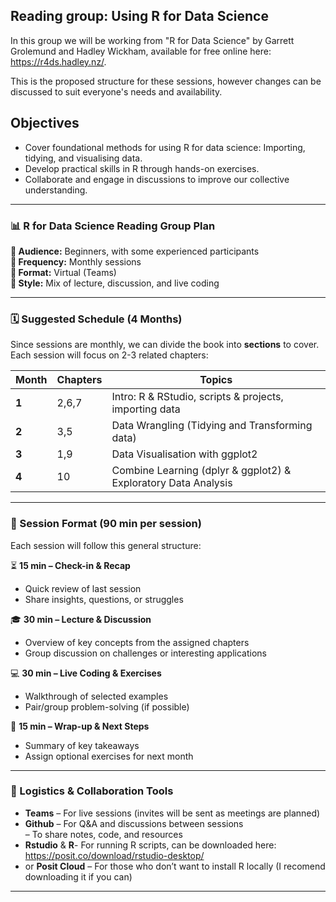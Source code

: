 
## Reading group: Using R for Data Science
In this group we will be working from "R for Data Science" by Garrett Grolemund and Hadley Wickham, available for free online here: https://r4ds.hadley.nz/.

This is the proposed structure for these sessions, however changes can be discussed to suit everyone's needs and availability.

## Objectives
- Cover foundational methods for using R for data science: Importing, tidying, and visualising data.
- Develop practical skills in R through hands-on exercises.
- Collaborate and engage in discussions to improve our collective understanding.

---

### **📊 R for Data Science Reading Group Plan**  

**👥 Audience:** Beginners, with some experienced participants  
**📅 Frequency:** Monthly sessions  
**📍 Format:** Virtual (Teams)  
**📖 Style:** Mix of lecture, discussion, and live coding  

---

### **🗓️ Suggested Schedule (4 Months)**
Since sessions are monthly, we can divide the book into **sections** to cover. Each session will focus on 2-3 related chapters:  

| **Month** | **Chapters** | **Topics** |
|-----------|-------------|------------|
| **1** | 2,6,7 | Intro: R & RStudio, scripts & projects, importing data |
| **2** | 3,5 | Data Wrangling (Tidying and Transforming data) |
| **3** | 1,9 | Data Visualisation with ggplot2|
| **4** | 10 | Combine Learning (dplyr & ggplot2) & Exploratory Data Analysis |

---

### **📑 Session Format (90 min per session)**
Each session will follow this general structure:  

⏳ **15 min – Check-in & Recap**  
- Quick review of last session  
- Share insights, questions, or struggles  

🎓 **30 min – Lecture & Discussion**  
- Overview of key concepts from the assigned chapters  
- Group discussion on challenges or interesting applications  

💻 **30 min – Live Coding & Exercises**  
- Walkthrough of selected examples  
- Pair/group problem-solving (if possible)  

🔎 **15 min – Wrap-up & Next Steps**  
- Summary of key takeaways  
- Assign optional exercises for next month  

---

### **📌 Logistics & Collaboration Tools**
- **Teams** – For live sessions (invites will be sent as meetings are planned)  
- **Github** – For Q&A and discussions between sessions  
             – To share notes, code, and resources
- **Rstudio** & **R**- For running R scripts, can be downloaded here: https://posit.co/download/rstudio-desktop/
- or **Posit Cloud** – For those who don’t want to install R locally  (I recomend downloading it if you can)

---

